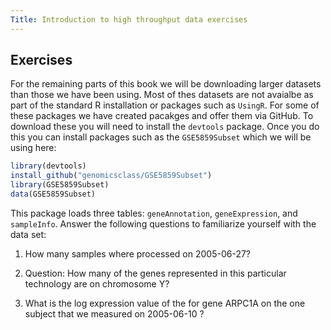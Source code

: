 ```yaml
---
Title: Introduction to high throughput data exercises
---
```


## Exercises

For the remaining parts of this book we will be downloading larger datasets than those we have been using. Most of thes datasets are not avaialbe as part of the standard R installation or packages such as `UsingR`. For some of these packages we have created pacakges and offer them via GitHub. To download these you will need to install the `devtools` package. Once you do this you can install packages such as the `GSE5859Subset` which we will be using here:


```r
library(devtools)
install_github("genomicsclass/GSE5859Subset")
library(GSE5859Subset)
data(GSE5859Subset)
```

This package loads three tables:  `geneAnnotation`, `geneExpression`, and `sampleInfo`. Answer the following questions to familiarize yourself with the data set:


1. How many samples where processed on 2005-06-27?



2. Question: How many of the genes represented in this particular technology are on chromosome Y? 



3.  What is the log expression value of the for gene ARPC1A
on the one subject that we measured on 2005-06-10 ?


